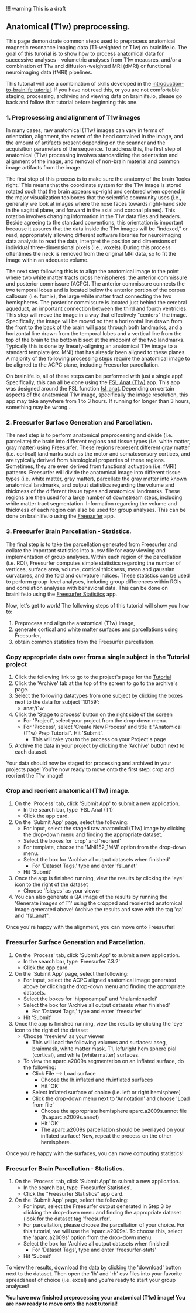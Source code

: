 !!! warning
    This is a draft

## Anatomical (T1w) preprocessing.

This page demonstrate common steps used to preprocess anatomical magnetic resonance imaging data (T1-weighted or T1w) on brainlife.io. The goal of this turorial is to show how to process anatomical data for successive analyses – volumetric analyses from T1w meausres, and/or a combination of T1w and diffusion-weighted MRI (dMRI) or functional neuroimaging data (fMRI) pipelines.

This tutorial will use a combination of skills developed in the [introduction-to-brainlife tutorial](/docs/tutorial/introduction-to-brainlife/). If you have not read this, or you are not comfortable staging, processing, archiving and viewing data on brainlife.io, please go back and follow that tutorial before beginning this one.

<!-- ### 1. Set the orientation of the brain. -->

<!-- The first step is to make sure the anatomy of the brain 'looks right.' This means that the coordinate system for the T1w image is stored rotated such that the brain appears up-right and centered when opened in the major visualization toolboxes that the scientific community uses (i.e., generally we look at images where the nose faces towards right-hand side in the sagittal plane, and forward in the axial and coronal planes). This rotation involves changing information in the T1w data files and headers. Beside agreeing to the standard conventions, this orientation is important because it assures that the data inside the T1w images will be "indexed,"  or read, appropriately allowing different software libraries for neuroimaging data analysis to  read the data, interpret the position and dimensions of individual three-dimensional pixels (i.e., voxels). During this process oftentimes the neck is removed from the original MRI data, so to fit the image within an adequate volume. This can be done on brainlife.io using the [Crop & Reorient T1](https://brainlife.io/app/5a0f38bf31769f1e4d46cc58) app.

Useful information about MRI image orientation can be found at:
- [FSL, Orientation Explained](https://fsl.fmrib.ox.ac.uk/fsl/fslwiki/Orientation%20Explained)
- [Gardner Lab, Coordinate Transforms](http://gru.stanford.edu/doku.php/mrTools/coordinateTransforms)

### 1. Preprocessing and alignment of T1w images

In many cases, raw anatomical (T1w) images can vary in terms of orientation, alignment, the extent of the head contained in the image, and the amount of artifacts present depending on the scanner and the acquisition parameters of the sequence. To address this, the first step of anatomical (T1w) processing involves standardizing the orientation and alignment of the image, and removal of non-brain material and common image artifacts from the image.

The first step of this process is to make sure the anatomy of the brain 'looks right.' This means that the coordinate system for the T1w image is stored rotated such that the brain appears up-right and centered when opened in the major visualization toolboxes that the scientific community uses (i.e., generally we look at images where the nose faces towards right-hand side in the sagittal plane, and forward in the axial and coronal planes). This rotation involves changing information in the T1w data files and headers. Beside agreeing to the standard conventions, this orientation is important because it assures that the data inside the T1w images will be "indexed,"  or read, appropriately allowing different software libraries for neuroimaging data analysis to  read the data, interpret the position and dimensions of individual three-dimensional pixels (i.e., voxels). During this process oftentimes the neck is removed from the original MRI data, so to fit the image within an adequate volume.

<!-- need image of raw T1w and correctly oriented T1w image, same with cropping -->
### 1. Preprocessing and alignment of T1w images

In many cases, raw anatomical (T1w) images can vary in terms of orientation, alignment, the extent of the head contained in the image, and the amount of artifacts present depending on the scanner and the acquisition parameters of the sequence. To address this, the first step of anatomical (T1w) processing involves standardizing the orientation and alignment of the image, and removal of non-brain material and common image artifacts from the image.

The first step of this process is to make sure the anatomy of the brain 'looks right.' This means that the coordinate system for the T1w image is stored rotated such that the brain appears up-right and centered when opened in the major visualization toolboxes that the scientific community uses (i.e., generally we look at images where the nose faces towards right-hand side in the sagittal plane, and forward in the axial and coronal planes). This rotation involves changing information in the T1w data files and headers. Beside agreeing to the standard conventions, this orientation is important because it assures that the data inside the T1w images will be "indexed,"  or read, appropriately allowing different software libraries for neuroimaging data analysis to  read the data, interpret the position and dimensions of individual three-dimensional pixels (i.e., voxels). During this process oftentimes the neck is removed from the original MRI data, so to fit the image within an adequate volume.

The next step following this is to align the anatomical image to the point where two white matter tracts cross hemispheres: the anterior commissure and posterior commissure (ACPC). The anterior commissure connects the two temporal lobes and is located below the anterior portion of the corpus callosum (i.e. fornix), the large white matter tract connecting the two hemispheres. The posterior commissure is located just behind the cerebral aqueduct, an important connection between the third and fourth ventricles. This step will move the image in a way that effectively "centers" the image. Specifically, the image will be moved so that a horizontal line drawn from the front to the back of the brain will pass through both landmarks, and a horizontal line drawn from the temporal lobes and a vertical line from the top of the brain to the bottom bisect at the midpoint of the two landmarks. Typically this is done by linearly-aligning an anatomical T1w image to a standard template (ex. MNI) that has already been aligned to these planes. A majority of the following processing steps require the anatomical image to be aligned to the ACPC plane, including Freesurfer parcellation.

<!-- need image of planes and alignment -->

On brainlife.io, all of these steps can be performed with just a single app! Specifically, this can all be done using the [FSL Anat (T1w)](https://brainlife.io/app/5e3c87ae9362b7166cf9c7f4) app. This app was designed around the FSL function [fsl_anat](https://fsl.fmrib.ox.ac.uk/fsl/fslwiki/fsl_anat). Depending on certain aspects of the anatomical T1w image, specifically the image resolution, this app may take anywhere from 1 to 3 hours. If running for longer than 3 hours, something may be wrong...

<!-- ### 2. Anterior Commissure - Posterior Comissure (ACPC) alignment.

The next step is to align the anatomical image to the point where two white matter tracts cross hemispheres: the anterior commissure and posterior commissure (ACPC). The anterior commissure connects the two temporal lobes and is located below the anterior portion of the corpus callosum (i.e. fornix), the large white matter tract connecting the two hemispheres. The posterior commissure is located just behind the cerebral aqueduct, an important connection between the third and fourth ventricles. This step will move the image in a way that effectively "centers" the image. Specifically, the image will be moved so that a horizontal line drawn from the front to the back of the brain will pass through both landmarks, and a horizontal line drawn from the temporal lobes and a vertical line from the top of the brain to the bottom bisect at the midpoint of the two landmarks. A majority of the following processing steps require the anatomical image to be aligned to the ACPC plane, including Freesurfer parcellation. This can be done on brainlife.io using the [HCP ACPC Alignment (T1w)](https://brainlife.io/app/5c61c69f14027a01b14adcb3) app. -->

<!-- ### 3. Freesurfer Brain Parcellation - Generation.
 -->
### 2. Freesurfer Surface Generation and Parcellation.

The next step is to perform anatomical preprocessing and divide (i.e. parcellate) the brain into different regions and tissue types (i.e. white matter, gray matter) using Freesurfer. These regions represent different gray matter (i.e. cortical) landmarks such as the motor and somatosensory cortices, and are typically derived from histological properties of these regions. Sometimes, they are even derived from functional activation (i.e. fMRI) patterns. Freesurfer will divide the anatomical image into different tissue types (i.e. white matter, gray matter), parcellate the gray matter into known anatomical landmarks, and output statistics regarding the volume and thickness of the different tissue types and anatomical landmarks. These regions are then used for a large number of downstream steps, including white matter tract segmentation. Information regarding the volume and thickness of each region can also be used for group analyses. This can be done on brainlife.io using the [Freesurfer](https://brainlife.io/app/5fe1056057aacd480f2f8e48) app.

<!-- need images of tissues types and cortical segmentation from freesurfer -->

<!-- ### 4. Freesurfer Brain Parcellation - Statistics.
 -->

### 3. Freesurfer Brain Parcellation - Statistics.

The final step is to take the parcellation generated from Freesurfer and collate the important statistics into a .csv file for easy viewing and implementation of group analyses. Within each region of the parcellation (i.e. ROI), Freesurfer computes simple statistics regarding the number of vertices, surface area, volume, cortical thickness, mean and gaussian curvatures, and the fold and curvature indices. These statistics can be used to perform group-level analyses, including group differences within ROIs and correlation analyses with behavioral data. This can be done on brainlife.io using the [Freesurfer Statistics](https://brainlife.io/app/5e31bea8b81ce26c2f9c9a88) app.

Now, let's get to work! The following steps of this tutorial will show you how to:

1. Preprocess and align the anatomical (T1w) image,
1. generate cortical and white matter surfaces and parcellations using Freesurfer,
1. obtain common statistics from the Freesurfer parcellation.

### Copy appropriate data over from a single subject in the Tutorial project

1. Click the following link to go to the project's page for the [Tutorial](https://brainlife.io/project/650b4cbcb094062da6b38360)
1. Click the 'Archive' tab at the top of the screen to go to the archive's page.
1. Select the following datatypes from one subject by clicking the boxes next to the data for subject '10159':
    * anat/t1w
1. Click the 'Stage to process' button on the right side of the screen
    * For 'Project', select your project from the drop-down menu.
    * For 'Process', select 'Create New Process' and title it "Anatomical (T1w) Prep Tutorial". Hit 'Submit'.
        * This will take you to the process on your Project's page
1. Archive the data in your project by clicking the 'Archive' button next to each dataset.

Your data should now be staged for processing and archived in your projects page! You're now ready to move onto the first step: crop and reorient the T1w image!

### Crop and reorient anatomical (T1w) image.

1. On the 'Process' tab, click 'Submit App' to submit a new application.
    * In the search bar, type 'FSL Anat (T1)'
    * Click the app card.
1. On the 'Submit App' page, select the following:
    * For input, select the staged raw anatomical (T1w) image by clicking the drop-down menu and finding the appropriate dataset.
    * Select the boxes for 'crop' and 'reorient'
    * For template, choose the 'MNI152_1MM' option from the drop-down menu.
    * Select the box for 'Archive all output datasets when finished'
        * For 'Dataset Tags,' type and enter 'fsl_anat'
    * Hit 'Submit'
1. Once the app is finished running, view the results by clicking the 'eye' icon to the right of the dataset
    * Choose 'fsleyes' as your viewer
1. You can also generate a QA image of the results by running the 'Generate images of T1' using the cropped and reoriented anatomical image generated above! Archive the results and save with the tag 'qa' and "fsl_anat".

Once you're happy with the alignment, you can move onto Freesurfer!

<!-- ### ACPC-align anatomical (T1w) image.

1. On the 'Process' tab, click 'Submit App' to submit a new application.
    * In the search bar, type 'HCP ACPC Alignment (T1w)'
    * Click the app card.
1. On the 'Submit App' page, select the following:
    * For input, select the cropped & reoriented anatomical (T1w) image generated above by clicking the drop-down menu and finding the appropriate dataset.
    * For template, choose 'MNI152_1mm' by clicking the drop-down menu and finding the appropriate file
    * For reorient, make sure the box is checked.
    * Select the box for 'Archive all output datasets when finished'
        * For 'Dataset Tags,' type and enter 'acpc_aligned'
    * Hit 'Submit'
1. Once the app is finished running, view the results by clicking the 'eye' icon to the right of the dataset
    * Choose 'fsleyes' as your viewer
    * Only have the file titled 'out.nii.gz' selected in the viewer
1. You can also generate a QA image of the results by running the 'Generate images of T1' using the ACPC-aligned anatomical image generated above! Archive the results and save with the tag 'qa t1 acpc'.

Once you're happy with the alignment, you can move onto Freesurfer parcellation generation! -->

### Freesurfer Surface Generation and Parcellation.

1. On the 'Process' tab, click 'Submit App' to submit a new application.
    * In the search bar, type 'Freesurfer 7.3.2'
    * Click the app card.
1. On the 'Submit App' page, select the following:
    * For input, select the ACPC aligned anatomical image generated above by clicking the drop-down menu and finding the appropriate datasets.
    * Select the boxes for 'hippocampal' and 'thalamicnuclei'
    * Select the box for 'Archive all output datasets when finished'
        * For 'Dataset Tags,' type and enter 'freesurfer'
    * Hit 'Submit'
1. Once the app is finished running, view the results by clicking the 'eye' icon to the right of the dataset
    * Choose 'freeview' as your viewer
        * This will load the following volumes and surfaces: aseg, brainmask, white matter mask, T1, left/right hemisphere pial (cortical), and white (white matter) surfaces.
    * To view the aparc.a2009s segmentation on an inflated surface, do the following:
        * Click File --> Load surface
            * Choose the lh.inflated and rh.inflated surfaces
            * Hit 'OK'
        * Select inflated surface of choice (i.e. left or right hemisphere)
        * Click the drop-down menu next to 'Annotation' and choose 'Load from file'
            * Choose the appropriate hemisphere aparc.a2009s.annot file (lh.aparc.a2009s.annot)
            * Hit 'OK'
            * The aparc.a2009s parcellation should be overlayed on your inflated surface! Now, repeat the process on the other hemisphere.

Once you're happy with the surfaces, you can move computing statistics!

### Freesurfer Brain Parcellation - Statistics.

1. On the 'Process' tab, click 'Submit App' to submit a new application.
    * In the search bar, type 'Freesurfer Statistics'.
    * Click the "Freesurfer Statistics" app card.
1. On the 'Submit App' page, select the following:
    * For input, select the Freesurfer output generated in Step 3 by clicking the drop-down menu and finding the appropriate dataset (look for the dataset tag 'freesurfer'.
    * For parcellation, please choose the parcellation of your choice. For this tutorial, we will use the 'aparc.a2009s'. To choose this, select the 'aparc.a2009s' option from the drop-down menu.
    * Select the box for 'Archive all output datasets when finished
        * For 'Dataset Tags', type and enter 'freesurfer-stats'
    * Hit 'Submit'

To view the results, download the data by clicking the 'download' button next to the dataset. Then open the 'lh' and 'rh' csv files into your favorite spreadsheet of choice (i.e. excel) and you're ready to start your group analyses!

**You have now finished preprocessing your anatomical (T1w) image! You are now ready to move onto the next tutorial!**
